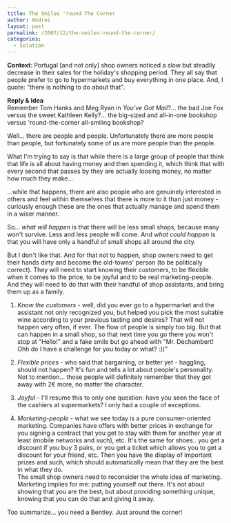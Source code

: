 ```yaml
---
title: The Smiles 'round The Corner
author: Andrei
layout: post
permalink: /2007/12/the-smiles-round-the-corner/
categories:
  - Solution
---
```

**Context**: Portugal [and not only] shop owners noticed a slow but steadily decrease in their sales for the holiday's shopping period. They all say that people prefer to go to hypermarkets and buy everything in one place. And, I quote: "there is nothing to do about that".

**Reply & Idea**  
Remember Tom Hanks and Meg Ryan in *You've Got Mail*?... the bad Joe Fox versus the sweet Kathleen Kelly?... the big-sized and all-in-one bookshop versus 'round-the-corner all-smiling bookshop?

Well... there are people and people. Unfortunately there are more people than people, but fortunately some of us are more people than the people.

What I'm trying to say is that while there is a large group of people that think that life is all about having money and then spending it, which think that with every second that passes by they are actually loosing money, no matter how much they make...

...while that happens, there are also people who are genuinely interested in others and feel within themselves that there is more to it than just money - curiously enough these are the ones that actually manage and spend them in a wiser manner.

So... *what will happen* is that there will be less small shops, because many won't survive. Less and less people will come. And *what could happen* is that you will have only a handful of small shops all around the city.



But I don't like that. And for that not to happen, shop owners need to get their hands dirty and become the old-towns' person (to be politically correct). They will need to start knowing their customers, to be flexible when it comes to the price, to be joyful and to be real marketing-people. And they will need to do that with their handful of shop assistants, and bring them up as a family.

1. *Know the customers* - well, did you ever go to a hypermarket and the assistant not only recognized you, but helped you pick the most suitable wine according to your previous tasting and desires? That will not happen very often, if ever. The flow of people is simply too big. But that can happen in a small shop, so that next time you go there you won't stop at "Hello!" and a fake smile but go ahead with "Mr. Dechambert! Ohh do I have a challenge for you today or what? :))"

2. *Flexible prices* - who said that bargaining, or better yet - haggling, should not happen? It's fun and tells a lot about people's personality. Not to mention... those people will definitely remember that they got away with 2€ more, no matter the character.

3. *Joyful* - I'll resume this to only one question: have you seen the face of the cashiers at supermarkets? I only had a couple of exceptions.

4. *Marketing-people* - what we see today is a pure consumer-oriented marketing. Companies have offers with better prices in exchange for you signing a contract that you get to stay with them for another year at least (mobile networks and such), etc. It's the same for shoes.. you get a discount if you buy 3 pairs, or you get a ticket which allows you to get a discount for your friend, etc. Then you have the display of important prizes and such, which should automatically mean that they are the best in what they do.  
The small shop owners need to reconsider the whole idea of marketing. Marketing implies for me: putting yourself out there. It's not about showing that you are the best, but about providing something unique, knowing that you can do that and giving it away.

Too summarize... you need a Bentley. Just around the corner!

<div class="wlWriterSmartContent" style="display:inline;margin:0;padding:0;">
  <div>
    <span class='embed-youtube' style='text-align:center; display: block;'></span>
  </div>
</div>